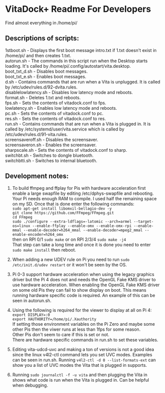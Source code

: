 # VitaDock+ Readme For Developers
Find almost everything in /home/pi/  

## Descriptions of scripts:
1stboot.sh - Displays the first boot message intro.txt if 1.txt doesn't exist in /home/pi/ and then creates 1.txt.  
autorun.sh - The commands in this script run when the Desktop starts loading. It's called by /home/pi/.config/autostart/vita.desktop.  
boot_txt_d.sh - Disables boot messages.  
boot_txt_e.sh - Enables boot messages.  
d.sh - Contains commands that are run when a Vita is unplugged. It is called by /etc/udev/rules.d/92-dvita.rules.  
disablelowlatency.sh - Disables low latency mode and reboots.  
format.sh - Deletes 1.txt and reboots.  
fps.sh - Sets the contents of vitadock.conf to fps.  
lowlatency.sh - Enables low latency mode and reboots.  
pc.sh - Sets the contents of vitadock.conf to pc.  
res.sh - Sets the contents of vitadock.conf to res.  
run.sh - Contains commands that are run when a Vita is plugged in. It is called by /etc/systemd/user/vita.service which is called by /etc/udev/rules.d/91-vita.rules.  
screensaveroff.sh - Disables the screensaver.  
screensaveron.sh - Enables the screensaver.  
sharpscale.sh - Sets the contents of vitadock.conf to sharp.  
switchbt.sh - Switches to dongle bluetooth.  
switchbtti.sh - Switches to internal bluetooth.  

## Development notes:  
1. To build ffmpeg and ffplay for Pis with hardware acceleration first enable a large swapfile by editing /etc/dphys-swapfile and rebooting. Your Pi needs enough RAM to compile. I used half the remaining space on my SD.
Once that is done enter the following commands:  
`sudo apt-get install libomxil-bellagio-dev -y`  
`git clone https://github.com/FFmpeg/FFmpeg.git`  
`cd FFmpeg`  
`sudo ./configure --extra-ldflags=-latomic --arch=armel --target-os=linux --enable-ffplay --enable-omx --enable-omx-rpi --enable-mmal --enable-decoder=h264_mmal --enable-decoder=mpeg2_mmal --enable-encoder=h264_omx`  
then on RPI 0/1 `sudo make` or on RPI 2/3/4 `sudo make -j4`  
That step can take a long time and once it is done you need to enter `sudo make install` then reboot.  

2. When adding a new UDEV rule on Pi you need to run `sudo /etc/init.d/udev restart` or it won't be seen by the OS.

3. Pi 0-3 support hardware acceleration when using the legacy graphics driver but the Pi 4 does not and needs the OpenGL Fake KMS driver to use hardware acceleration. When enabling the OpenGL Fake KMS driver on some old Pis they can fail to show display on boot. This means running hardware specific code is required. An example of this can be seen in autorun.sh.

4. Using the following is required for the viewer to display at all on Pi 4:  
`export DISPLAY=:0`  
`export XAUTHORITY=/home/pi/.Xauthority`  
If setting those environment variables on the Pi Zero and maybe some other Pis then the viwer runs at less than 1fps for some reason.  
Other Pis don't seem to care if this is set or not.  
There are hardware specific commands in run.sh to set these variables.  

5. Editing vita-udcd-uvc and making a ton of versions is not a good idea since the linux v4l2-ctl command lets you set UVC modes. Examples can be seen in run.sh.
Running `v4l2-ctl -d 0 --list-formats-ext` can show you a list of UVC modes the Vita that is plugged in supports.

6. Running `sudo journalctl -f -u vita` and then plugging the Vita in shows what code is run when the Vita is plugged in. Can be helpful when debugging.
